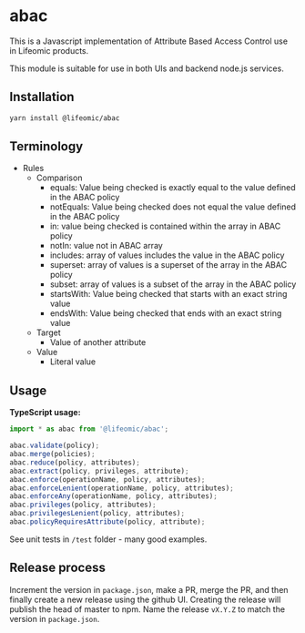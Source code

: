 # abac

This is a Javascript implementation of Attribute Based Access Control
use in Lifeomic products.

This module is suitable for use in both UIs and backend node.js services.

## Installation

```bash
yarn install @lifeomic/abac
```

## Terminology

- Rules
  - Comparison
    - equals: Value being checked is exactly equal to the value defined in the ABAC policy
    - notEquals: Value being checked does not equal the value defined in the ABAC policy
    - in: value being checked is contained within the array in ABAC policy
    - notIn: value not in ABAC array
    - includes: array of values includes the value in the ABAC policy
    - superset: array of values is a superset of the array in the ABAC policy
    - subset: array of values is a subset of the array in the ABAC policy
    - startsWith: Value being checked that starts with an exact string value
    - endsWith: Value being checked that ends with an exact string value
  - Target
    - Value of another attribute
  - Value
    - Literal value

## Usage

**TypeScript usage:**

```typescript
import * as abac from '@lifeomic/abac';

abac.validate(policy);
abac.merge(policies);
abac.reduce(policy, attributes);
abac.extract(policy, privileges, attribute);
abac.enforce(operationName, policy, attributes);
abac.enforceLenient(operationName, policy, attributes);
abac.enforceAny(operationName, policy, attributes);
abac.privileges(policy, attributes);
abac.privilegesLenient(policy, attributes);
abac.policyRequiresAttribute(policy, attribute);
```

See unit tests in `/test` folder - many good examples.

## Release process

Increment the version in `package.json`, make a PR, merge the PR,
and then finally create a new release using the github UI. Creating
the release will publish the head of master to npm. Name the
release `vX.Y.Z` to match the version in `package.json`.
